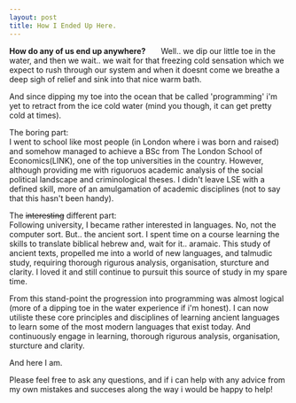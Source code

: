 ```yaml
---
layout: post
title: How I Ended Up Here.
---
```


**How do any of us end up anywhere?** &nbsp;&nbsp;&nbsp;&nbsp;&nbsp;&nbsp;Well.. we dip our little toe in the water, and then we wait.. we wait for that freezing cold sensation which we expect to rush through our system and when it doesnt come we breathe a deep sigh of relief and sink into that nice warm bath.

And since dipping my toe into the ocean that be called 'programming' i'm yet to retract from the ice cold water (mind you though, it can get pretty cold at times).

The boring part:<br/>
I went to school like most people (in London where i was born and raised) and somehow managed to achieve a BSc from The London School of Economics(LINK), one of the top universities in the country. However, although providing me with riguoruos academic analysis of the social political landscape and criminological theses. I didn't leave LSE with a defined skill, more of an amulgamation of academic disciplines (not to say that this hasn't been handy).

The ~~interesting~~ different part:<br/>
Following university, I became rather interested in languages. No, not the computer sort. But.. the ancient sort. I spent time on a course learning the skills to translate biblical hebrew and, wait for it.. aramaic. This study of ancient texts, propelled me into a world of new languages, and talmudic study, requiring thorough rigurous analysis, organisation, sturcture and clarity. I loved it and still continue to pursuit this source of study in my spare time.

From this stand-point the progression into programming was almost logical (more of a dipping toe in the water experience if i'm honest). I can now utiliste these core principles and disciplines of learning ancient languages to learn some of the most modern languages that exist today. And continuously engage in learning, thorough rigurous analysis, organisation, sturcture and clarity.

And here I am.

Please feel free to ask any questions, and if i can help with any advice from my own mistakes and succeses along the way i would be happy to help!

